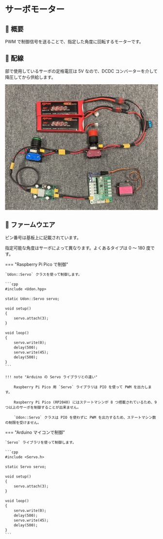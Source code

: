 # サーボモーター

## 🌟 概要

PWM で制御信号を送ることで、指定した角度に回転するモーターです。

## 🌟 配線

部で使用しているサーボの定格電圧は 5V なので、DCDC コンバーターを介して降圧してから供給します。

![alt text](wire.jpg)

## 🌟 ファームウエア

ピン番号は基板上に記載されています。

指定可能な角度はサーボによって異なります。よくあるタイプは 0 〜 180 度です。

=== "Raspberry Pi Pico で制御"

    `Udon::Servo` クラスを使って制御します。

    ```cpp
    #include <Udon.hpp>

    static Udon::Servo servo;

    void setup()
    {
        servo.attach(3);
    }

    void loop()
    {
        servo.write(0);
        delay(500);
        servo.write(45);
        delay(500);
    }
    ```

    !!! note "Arduino の Servo ライブラリとの違い"

        Raspberry Pi Pico 用 `Servo` ライブラリは PIO を使って PWM を出力します。
        
        Raspberry Pi Pico (RP2040) にはステートマシンが 8 つ搭載されているため、9 つ以上のサーボを制御することが出来ません。

        `Udon::Servo` クラスは PIO を使わずに PWM を出力するため、ステートマシン数の制限を受けません。

=== "Arduino マイコンで制御"

    `Servo` ライブラリを使って制御します。

    ```cpp
    #include <Servo.h>

    static Servo servo;

    void setup()
    {
        servo.attach(3);
    }

    void loop()
    {
        servo.write(0);
        delay(500);
        servo.write(45);
        delay(500);
    }
    ```
